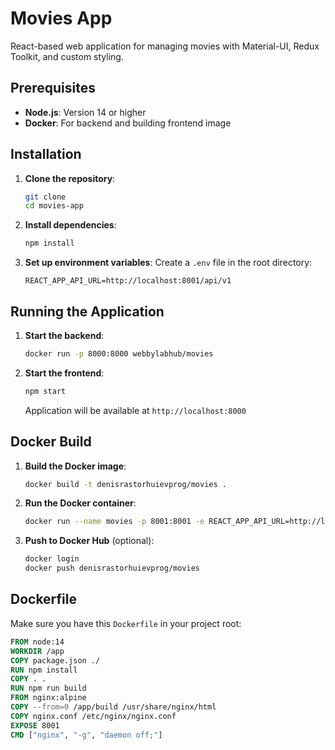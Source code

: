 # Movies App

React-based web application for managing movies with Material-UI, Redux Toolkit, and custom styling.

## Prerequisites

- **Node.js**: Version 14 or higher
- **Docker**: For backend and building frontend image

## Installation

1. **Clone the repository**:
   ```bash
   git clone 
   cd movies-app
   ```

2. **Install dependencies**:
   ```bash
   npm install
   ```

3. **Set up environment variables**:
   Create a `.env` file in the root directory:
   ```env
   REACT_APP_API_URL=http://localhost:8001/api/v1
   ```

## Running the Application

1. **Start the backend**:
   ```bash
   docker run -p 8000:8000 webbylabhub/movies
   ```

2. **Start the frontend**:
   ```bash
   npm start
   ```
   Application will be available at `http://localhost:8000`

## Docker Build

1. **Build the Docker image**:
   ```bash
   docker build -t denisrastorhuievprog/movies .
   ```

2. **Run the Docker container**:
   ```bash
   docker run --name movies -p 8001:8001 -e REACT_APP_API_URL=http://localhost:8001/api/v1 denisrastorhuievprog/movies
   ```

3. **Push to Docker Hub** (optional):
   ```bash
   docker login
   docker push denisrastorhuievprog/movies
   ```

## Dockerfile

Make sure you have this `Dockerfile` in your project root:

```dockerfile
FROM node:14
WORKDIR /app
COPY package.json ./
RUN npm install
COPY . .
RUN npm run build
FROM nginx:alpine
COPY --from=0 /app/build /usr/share/nginx/html
COPY nginx.conf /etc/nginx/nginx.conf
EXPOSE 8001
CMD ["nginx", "-g", "daemon off;"]

```
